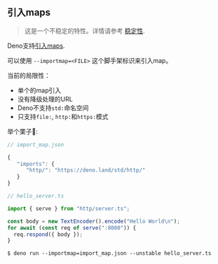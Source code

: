 ## 引入maps

> 这是一个不稳定的特性。详情请参考
> [稳定性](/runtime/stability.md).

Deno支持[引入maps](https://github.com/WICG/import-maps).

可以使用 `--importmap=<FILE>` 这个脚手架标识来引入map。

当前的局限性：

- 单个的map引入
- 没有降级处理的URL
- Deno不支持`std:`命名空间
- 只支持`file:`, `http:`和`https:`模式

举个栗子🌰:

```js
// import_map.json

{
   "imports": {
      "http/": "https://deno.land/std/http/"
   }
}
```

```ts
// hello_server.ts

import { serve } from "http/server.ts";

const body = new TextEncoder().encode("Hello World\n");
for await (const req of serve(":8000")) {
  req.respond({ body });
}
```

```shell
$ deno run --importmap=import_map.json --unstable hello_server.ts
```
